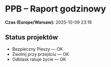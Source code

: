 # PPB – Raport godzinowy
**Czas (Europe/Warsaw):** 2025-10-09 23:19

## Status projektów
- Bezpieczny Pieszy — OK
- Zwolnij przy przejściu — OK
- Odblask ratuje życie — OK

